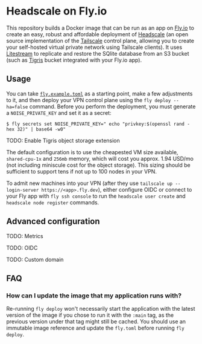 # Headscale on Fly.io

This repository builds a Docker image that can be run as an app on [Fly.io] to create an easy, robust and affordable
deployment of [Headscale] (an open source implementation of the [Tailscale] control plane, allowing you to create your
self-hosted virtual private network using Tailscale clients). It uses [Litestream] to replicate and restore the SQlite
database from an S3 bucket (such as [Tigris] bucket integrated with your Fly.io app).

  [Fly.io]: https://fly.io
  [Headscale]: https://github.com/juanfont/headscale
  [Litestream]: https://litestream.io/
  [Tailscale]: https://tailscale.com/
  [Tigris]: https://fly.io/docs/tigris/

## Usage

You can take [`fly.example.toml`](./fly.example.toml) as a starting point, make a few adjustments to it, and then
deploy your VPN control plane using the `fly deploy --ha=false` command. Before you perform the deployment, you must generate
a `NOISE_PRIVATE_KEY` and set it as a secret:

    $ fly secrets set NOISE_PRIVATE_KEY=" echo "privkey:$(openssl rand -hex 32)" | base64 -w0"

TODO: Enable Tigris object storage extension

The default configuration is to use the cheapested VM size available, `shared-cpu-1x` and `256mb` memory, which will
cost you approx. 1.94 USD/mo (not including miniscule cost for the object storage). This sizing should be sufficient
to support tens if not up to 100 nodes in your VPN.

To admit new machines into your VPN (after they use `tailscale up --login-server https://<app>.fly.dev`), either
configure OIDC or connect to your Fly app with `fly ssh console` to run the `headscale user create` and
`headscale node register` commands.

## Advanced configuration

TODO: Metrics

TODO: OIDC

TODO: Custom domain

## FAQ

### How can I update the image that my application runs with?

Re-running `fly deploy` won't necessarily start the application with the latest version of the image if you
chose to run it with the `:main` tag, as the previous version under that tag might still be cached. You should
use an immutable image reference and update the `fly.toml` before running `fly deploy`.
